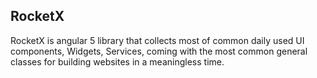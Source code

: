 ## RocketX

RocketX is angular 5 library that collects most of common daily used UI components, Widgets, Services, coming with the most common general classes for building websites in a meaningless time.
